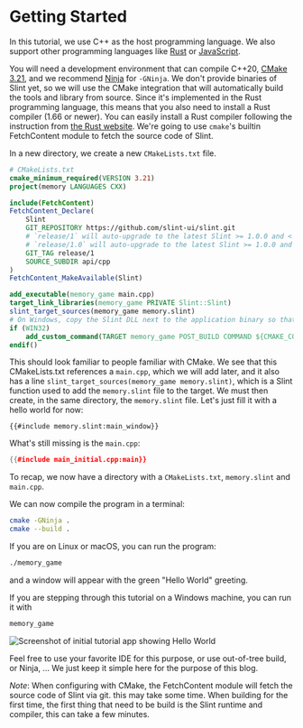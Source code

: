 # Getting Started

In this tutorial, we use C++ as the host programming language. We also support other programming languages like
[Rust](https://slint.dev/docs/rust/slint/) or [JavaScript](https://slint.dev/docs/node/).

You will need a development environment that can compile C++20, [CMake 3.21](https://cmake.org/download/),
and we recommend [Ninja](https://ninja-build.org) for `-GNinja`.
We don't provide binaries of Slint yet, so we will use the CMake integration that will automatically build
the tools and library from source. Since it's implemented in the Rust programming language, this means that
you also need to install a Rust compiler (1.66 or newer). You can easily install a Rust compiler
following the instruction from [the Rust website](https://www.rust-lang.org/learn/get-started).
We're going to use `cmake`'s builtin FetchContent module to fetch the source code of Slint.

In a new directory, we create a new `CMakeLists.txt` file.

```cmake
# CMakeLists.txt
cmake_minimum_required(VERSION 3.21)
project(memory LANGUAGES CXX)

include(FetchContent)
FetchContent_Declare(
    Slint
    GIT_REPOSITORY https://github.com/slint-ui/slint.git
    # `release/1` will auto-upgrade to the latest Slint >= 1.0.0 and < 2.0.0
    # `release/1.0` will auto-upgrade to the latest Slint >= 1.0.0 and < 1.1.0
    GIT_TAG release/1
    SOURCE_SUBDIR api/cpp
)
FetchContent_MakeAvailable(Slint)

add_executable(memory_game main.cpp)
target_link_libraries(memory_game PRIVATE Slint::Slint)
slint_target_sources(memory_game memory.slint)
# On Windows, copy the Slint DLL next to the application binary so that it's found.
if (WIN32)
    add_custom_command(TARGET memory_game POST_BUILD COMMAND ${CMAKE_COMMAND} -E copy $<TARGET_RUNTIME_DLLS:memory_game> $<TARGET_FILE_DIR:memory_game> COMMAND_EXPAND_LISTS)
endif()
```

This should look familiar to people familiar with CMake. We see that this CMakeLists.txt
references a `main.cpp`, which we will add later, and it also has a line
`slint_target_sources(memory_game memory.slint)`, which is a Slint function used to
add the `memory.slint` file to the target. We must then create, in the same directory,
the `memory.slint` file. Let's just fill it with a hello world for now:

```slint
{{#include memory.slint:main_window}}
```

What's still missing is the `main.cpp`:

```cpp
{{#include main_initial.cpp:main}}
```

To recap, we now have a directory with a `CMakeLists.txt`, `memory.slint` and `main.cpp`.

We can now compile the program in a terminal:

```sh
cmake -GNinja .
cmake --build .
```

If you are on Linux or macOS, you can run the program:

```sh
./memory_game
```

and a window will appear with the green "Hello World" greeting.

If you are stepping through this tutorial on a Windows machine, you can run it with

```sh
memory_game
```

![Screenshot of initial tutorial app showing Hello World](https://slint.dev/blog/memory-game-tutorial/getting-started.png "Hello World")

Feel free to use your favorite IDE for this purpose, or use out-of-tree build, or Ninja, ...
We just keep it simple here for the purpose of this blog.

_Note_: When configuring with CMake, the FetchContent module will fetch the source code of Slint via git.
this may take some time. When building for the first time, the first thing that need to be build
is the Slint runtime and compiler, this can take a few minutes.
